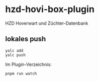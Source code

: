 # hzd-hovi-box-plugin

HZD Hoverwart und Züchter-Datenbank

## lokales push

```
yalc add
yalc push
```

Im Plugin-Verzeichnis:

```
pnpm run watch
```
